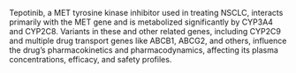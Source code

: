 Tepotinib, a MET tyrosine kinase inhibitor used in treating NSCLC, interacts primarily with the MET gene and is metabolized significantly by CYP3A4 and CYP2C8. Variants in these and other related genes, including CYP2C9 and multiple drug transport genes like ABCB1, ABCG2, and others, influence the drug’s pharmacokinetics and pharmacodynamics, affecting its plasma concentrations, efficacy, and safety profiles.